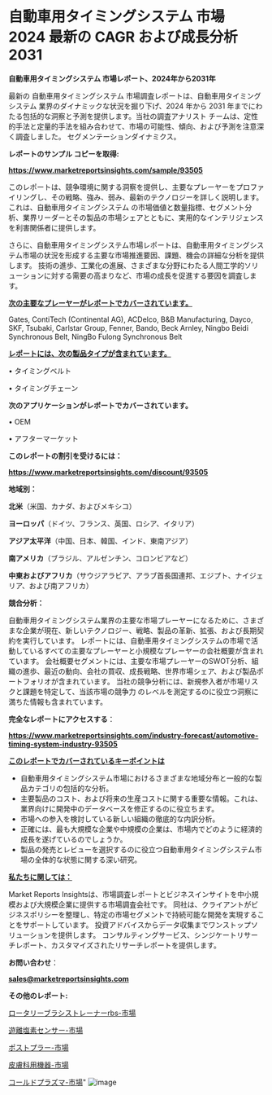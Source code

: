 # 自動車用タイミングシステム 市場 2024 最新の CAGR および成長分析 2031

<strong>自動車用タイミングシステム 市場レポート、2024年から2031年</strong>

最新の 自動車用タイミングシステム 市場調査レポートは、自動車用タイミングシステム 業界のダイナミックな状況を掘り下げ、2024 年から 2031 年までにわたる包括的な洞察と予測を提供します。当社の調査アナリスト チームは、定性的手法と定量的手法を組み合わせて、市場の可能性、傾向、および予測を注意深く調査しました。 セグメンテーションダイナミクス。



<strong>レポートのサンプル コピーを取得:</strong> <a href=https://www.marketreportsinsights.com/sample/93505>

<strong><u>https://www.marketreportsinsights.com/sample/93505</u></strong></a>

このレポートは、競争環境に関する洞察を提供し、主要なプレーヤーをプロファイリングし、その戦略、強み、弱み、最新のテクノロジーを詳しく説明します。 これは、自動車用タイミングシステム の市場価値と数量指標、セグメント分析、業界リーダーとその製品の市場シェアとともに、実用的なインテリジェンスを利害関係者に提供します。

さらに、自動車用タイミングシステム市場レポートは、自動車用タイミングシステム市場の状況を形成する主要な市場推進要因、課題、機会の詳細な分析を提供します。 技術の進歩、工業化の進展、さまざまな分野にわたる人間工学的ソリューションに対する需要の高まりなど、市場の成長を促進する要因を調査します。



<strong><u>次の主要なプレーヤーがレポートでカバーされています。</u></strong>

Gates, ContiTech (Continental AG), ACDelco, B&B Manufacturing, Dayco, SKF, Tsubaki, Carlstar Group, Fenner, Bando, Beck Arnley, Ningbo Beidi Synchronous Belt, NingBo Fulong Synchronous Belt



<strong><u><b>レポートには、次の製品タイプが含まれています。</b></u></strong>

• タイミングベルト

• タイミングチェーン



<strong><b>次のアプリケーションがレポートでカバーされています。</b></strong>

• OEM

• アフターマーケット



<strong><b>このレポートの割引を受けるには：</b></strong><a href=https://www.marketreportsinsights.com/discount/93505>

<strong><u>https://www.marketreportsinsights.com/discount/93505</u></strong></a>



<strong>地域別：</strong>



<strong>北米</strong>（米国、カナダ、およびメキシコ）



<strong>ヨーロッパ</strong>（ドイツ、フランス、英国、ロシア、イタリア）



<strong>アジア太平洋</strong>（中国、日本、韓国、インド、東南アジア）



<strong>南アメリカ</strong>（ブラジル、アルゼンチン、コロンビアなど）



<strong>中東およびアフリカ</strong>（サウジアラビア、アラブ首長国連邦、エジプト、ナイジェリア、および南アフリカ）



<strong>競合分析：</strong>

自動車用タイミングシステム業界の主要な市場プレーヤーになるために、さまざまな企業が現在、新しいテクノロジー、戦略、製品の革新、拡張、および長期契約を実行しています。 レポートには、自動車用タイミングシステムの市場で活動しているすべての主要なプレーヤーと小規模なプレーヤーの会社概要が含まれています。 会社概要セグメントには、主要な市場プレーヤーのSWOT分析、組織の進歩、最近の動向、会社の買収、成長戦略、世界市場シェア、および製品ポートフォリオが含まれています。 当社の競争分析には、新規参入者が市場リスクと課題を特定して、当該市場の競争力 のレベルを測定するのに役立つ洞察に満ちた情報も含まれています。



<strong>完全なレポートにアクセスする</strong>：

<a href=https://www.marketreportsinsights.com/industry-forecast/automotive-timing-system-industry-93505>

<strong><u>https://www.marketreportsinsights.com/industry-forecast/automotive-timing-system-industry-93505</u></strong></a>



<strong><u><b>このレポートでカバーされているキーポイントは</b></u></strong>
<ul>
  <li>自動車用タイミングシステム市場におけるさまざまな地域分布と一般的な製品カテゴリの包括的な分析。</li>
  <li>主要製品のコスト、および将来の生産コストに関する重要な情報。これは、業界向けに開発中のデータベースを修正するのに役立ちます。</li>
  <li>市場への参入を検討している新しい組織の徹底的な内訳分析。</li>
  <li>正確には、最も大規模な企業や中規模の企業は、市場内でどのように経済的成長を遂げているのでしょうか。</li>
  <li>製品の発売とレビューを選択するのに役立つ自動車用タイミングシステム市場の全体的な状態に関する深い研究。</li>
</ul>


<strong><u><b>私たちに関しては：</b></u></strong>

Market Reports Insightsは、市場調査レポートとビジネスインサイトを中小規模および大規模企業に提供する市場調査会社です。 同社は、クライアントがビジネスポリシーを整理し、特定の市場セグメントで持続可能な開発を実現することをサポートしています。 投資アドバイスからデータ収集までワンストップソリューションを提供します。 コンサルティングサービス、シンジケートリサーチレポート、カスタマイズされたリサーチレポートを提供します。



<strong><b>お問い合わせ</b></strong>：

<a href=mailto:sales@marketreportsinsights.com>

<strong><u>sales@marketreportsinsights.com</u></strong></a>



<strong>その他のレポート:</strong>

<a href=https://www.linkedin.com/pulse/ロータリーブラシストレーナーrbs-市場-2023-収益と成長ドライバー-2030-pr-news-hub-6z7tf/>ロータリーブラシストレーナーrbs-市場</a>

<a href=https://www.linkedin.com/pulse/遊離塩素センサー-市場-2023-収益と成長ドライバー-2030-analytics-achievers-24-analysis-8dxbf/>遊離塩素センサー-市場</a>

<a href=https://www.linkedin.com/pulse/ポストプラー-市場-2023-推進要因と成長機会-2030-pr-news-hub-g799f/>ポストプラー-市場</a>

<a href=https://www.linkedin.com/pulse/皮膚科用機器-市場-2023-年のダイナミクスとビジネストレンド-2030-analytics-avenue-360-analysis-5pw6f/>皮膚科用機器-市場</a>

<a href=https://www.linkedin.com/pulse/コールドプラズマ-市場-2023-最新の-cagr-および成長分析-2030-ctvef/>コールドプラズマ-市場</a>"
![image](https://github.com/gayatriri2/Market-Trends/assets/166717496/678ab598-3b70-493d-a316-cf5196791cfd)
